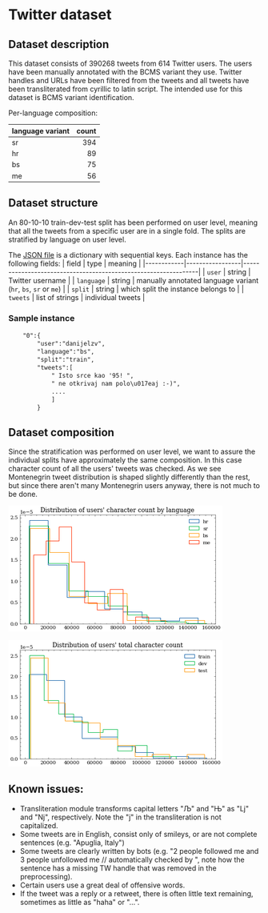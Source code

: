 # Twitter dataset

## Dataset description

This dataset consists of 390268 tweets from 614 Twitter users. The users have been manually annotated with the BCMS variant they use. Twitter handles and URLs have been filtered from the tweets and all tweets have been transliterated from cyrillic to latin script. The intended use for this dataset is BCMS variant identification.

Per-language composition:

| language variant | count |
|:-----------------|------:|
| sr               |   394 |
| hr               |    89 |
| bs               |    75 |
| me               |    56 |

## Dataset structure
An 80-10-10 train-dev-test split has been performed on user level, meaning that all the tweets from a specific user are in a single fold. The splits are stratified by language on user level.

The [JSON file](twitter.json) is a dictionary with sequential keys. Each instance has the following fields:
| field      | type            | meaning                                                        |
|------------|-----------------|----------------------------------------------------------------|
| `user`     | string          | Twitter username                                               |
| `language` | string          | manually annotated language variant (`hr`, `bs`, `sr` or `me`) |
| `split`    | string          | which split the instance belongs to                            |
| `tweets`   | list of strings | individual tweets                                              |

### Sample instance
```
    "0":{
        "user":"danijelzv",
        "language":"bs",
        "split":"train",
        "tweets":[
            " Isto srce kao '95! ",
            " ne otkrivaj nam polo\u017eaj :-)",
            ....
            ]
        }
```

## Dataset composition

Since the stratification was performed on user level, we want to assure the individual splits have approximately the same composition. In this case character count of all the users' tweets was checked. As we see Montenegrin tweet distribution is shaped slightly differently than the rest, but since there aren't many Montenegrin users anyway, there is not much to be done.

![](images/language_length_distribution.png)

![](images/users_length_distribution.png)

## Known issues:

* Transliteration module transforms capital letters "Љ" and "Њ" as "Lj" and "Nj", respectively. Note the "j" in the transliteration is not capitalized.
* Some tweets are in English, consist only of smileys, or are not complete sentences (e.g. "Apuglia, Italy")
* Some tweets are clearly written by bots (e.g. "2 people followed me and 3 people unfollowed me \/\/ automatically checked by ", note how the sentence has a missing TW handle that was removed in the preprocessing).
* Certain users use a great deal of offensive words.
* If the tweet was a reply or a retweet, there is often little text remaining, sometimes as little as "haha" or "...".